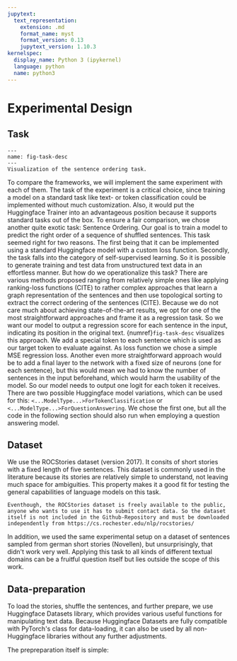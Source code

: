 ```yaml
---
jupytext:
  text_representation:
    extension: .md
    format_name: myst
    format_version: 0.13
    jupytext_version: 1.10.3
kernelspec:
  display_name: Python 3 (ipykernel)
  language: python
  name: python3
---
```

# Experimental Design

## Task

```{figure} ./figures/GraphicsTrfTut.png
---
name: fig-task-desc
---
Visualization of the sentence ordering task.
```

To compare the frameworks, we will implement the same experiment with each of them.
The task of the experiment is a critical choice, since training a model on a standard task like text- or token classification could be implemented without much customization. Also, it would put the Huggingface Trainer into an advantageous position because it supports standard tasks out of the box.
To ensure a fair comparison, we chose another quite exotic task: Sentence Ordering.
Our goal is to train a model to predict the right order of a sequence of shuffled sentences.
This task seemed right for two reasons. The first being that it can be implemented using a standard Huggingface model with a custom loss function.
Secondly, the task falls into the category of self-supervised learning. So it is possible to generate training and test data from unstructured text data in an effortless manner.
But how do we operationalize this task?
There are various methods proposed ranging from relatively simple ones like applying ranking-loss functions (CITE) to rather complex approaches that learn a graph representation of the sentences and then use topological sorting to extract the correct ordering of the sentences (CITE).
Because we do not care much about achieving state-of-the-art results, we opt for one of the most straightforward approaches and frame it as a regression task.
So we want our model to output a regression score for each sentence in the input, indicating its position in the original text.
{numref}`fig-task-desc` visualizes this approach.
We add a special token to each sentence which is used as our target token to evaluate against. As loss function we chose a simple MSE regression loss.
Another even more straightforward approach would be to add a final layer to the network with a fixed size of neurons (one for each sentence), but this would mean we had to know the number of sentences in the input beforehand, which would harm the usability of the model.
So our model needs to output one logit for each token it receives. There are two possible Huggingface model variations, which can be used for this: `<...ModelType...>ForTokenClassification` or `<...ModelType...>ForQuestionAnswering`. We chose the first one, but all the code in the following section should also run when employing a question answering model.

## Dataset

We use the ROCStories dataset (version 2017). It consits of short stories with a fixed length of five sentences. This dataset is commonly used in the literature because its stories are relatively simple to understand, not leaving much space for ambiguities. This property makes it a good fit for testing the general capabilities of language models on this task.

```{note}
Eventhough, the ROCStories dataset is freely available to the public, anyone who wants to use it has to submit contact data. So the dataset itself is not included in the Github-Repository and must be downloaded independently from https://cs.rochester.edu/nlp/rocstories/
```

In addition, we used the same experimental setup on a dataset of sentences sampled from german short stories (Novellen), but unsurprisingly, that didn't work very well.
Applying this task to all kinds of different textual domains can be a fruitful question itself but lies outside the scope of this work.

## Data-preparation

To load the stories, shuffle the sentences, and further prepare, we use Huggingface Datasets library, which provides various useful functions for manipulating text data.
Because Huggingface Datasets are fully compatible with PyTorch's class for data-loading, it can also be used by all non-Huggingface libraries without any further adjustments.

The prepreparation itself is simple:
<!-- Include building dataset notebook here...-->